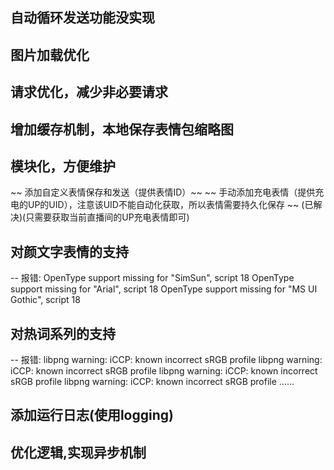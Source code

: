## 自动循环发送功能没实现
## 图片加载优化 
## 请求优化，减少非必要请求
## 增加缓存机制，本地保存表情包缩略图
## 模块化，方便维护
~~ 添加自定义表情保存和发送（提供表情ID）~~
~~ 手动添加充电表情（提供充电的UP的UID），注意该UID不能自动化获取，所以表情需要持久化保存 ~~ (已解决)(只需要获取当前直播间的UP充电表情即可)
## 对颜文字表情的支持
-- 报错:
    OpenType support missing for "SimSun", script 18
    OpenType support missing for "Arial", script 18
    OpenType support missing for "MS UI Gothic", script 18
## 对热词系列的支持
-- 报错:
    libpng warning: iCCP: known incorrect sRGB profile
    libpng warning: iCCP: known incorrect sRGB profile
    libpng warning: iCCP: known incorrect sRGB profile
    libpng warning: iCCP: known incorrect sRGB profile
    ......

## 添加运行日志(使用**logging**)
## 优化逻辑,实现异步机制
